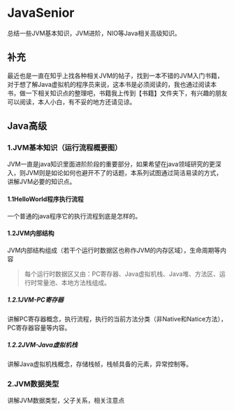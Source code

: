 # JavaSenior
总结一些JVM基本知识，JVM进阶，NIO等Java相关高级知识。

## 补充
最近也是一直在知乎上找各种相关JVM的帖子，找到一本不错的JVM入门书籍，对于想了解Java虚拟机的程序员来说，这本书是必须阅读的，我也通过阅读本书，做一下相关知识点的整理吧，书籍我上传到【书籍】文件夹下，有兴趣的朋友可以阅读，本人小白，有不妥的地方还请见谅。

## Java高级
### 1.JVM基本知识（运行流程概要图）
JVM一直是java知识里面进阶阶段的重要部分，如果希望在java领域研究的更深入，则JVM则是如论如何也避开不了的话题，本系列试图通过简洁易读的方式，讲解JVM必要的知识点。

#### 1.1HelloWorld程序执行流程
一个普通的java程序它的执行流程到底是怎样的。

#### 1.2JVM内部结构
JVM内部结构组成（若干个运行时数据区也称作JVM的内存区域），生命周期等内容
>每个运行时数据区又由：PC寄存器、Java虚拟机栈、Java堆、方法区、运行时常量池、本地方法栈组成。

##### 1.2.1JVM-PC寄存器
讲解PC寄存器概念，执行流程，执行的当前方法分类（非Native和Natice方法），PC寄存器容量等内容。

##### 1.2.2JVM-Java虚拟机栈
讲解Java虚拟机栈概念，存储栈帧，栈帧具备的元素，异常控制等。

### 2.JVM数据类型
讲解JVM数据类型，父子关系，相关注意点
